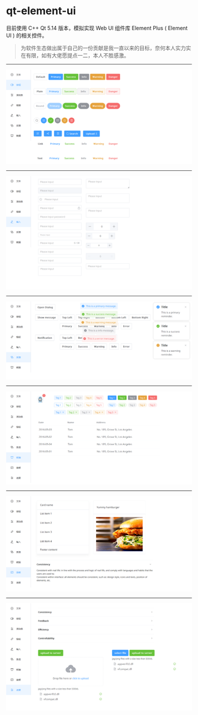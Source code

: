 # qt-element-ui

目前使用 C++ Qt 5.14 版本，模拟实现 Web UI 组件库 Element Plus ( Element UI ) 的相关控件。

> 为软件生态做出属于自己的一份贡献是我一直以来的目标，奈何本人实力实在有限，如有大佬愿提点一二，本人不胜感激。

---

<img src="./images/button-example.png"  />

---

<img src="./images/input-example.png"  />

---

<img src="./images/message-example.png"  />

---

<img src="./images/data-example.png"  />

---

<img src="./images/panel-example.png"  />

---

<img src="./images/progress-example.png"  />